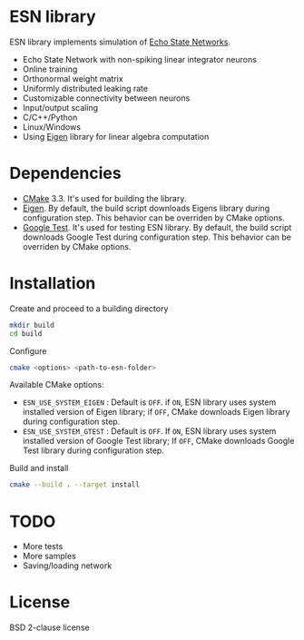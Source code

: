 # ESN library

ESN library implements simulation of [Echo State Networks].
* Echo State Network with non-spiking linear integrator neurons
* Online training
* Orthonormal weight matrix
* Uniformly distributed leaking rate
* Customizable connectivity between neurons
* Input/output scaling
* C/C++/Python
* Linux/Windows
* Using [Eigen] library for linear algebra computation

[Echo State Networks]: <http://www.scholarpedia.org/article/Echo_state_network>

# Dependencies

* [CMake] 3.3. It's used for building the library.
* [Eigen]. By default, the build script downloads Eigens library during
configuration step. This behavior can be overriden by CMake options.
* [Google Test]. It's used for testing ESN library. By default, the build
script downloads Google Test during configuration step. This behavior
can be overriden by CMake options.

[CMake]: <https://cmake.org/>
[Eigen]: <http://eigen.tuxfamily.org/>
[Google Test]: <https://github.com/google/googletest/>

# Installation

Create and proceed to a building directory
```sh
mkdir build
cd build
```
Configure
```sh
cmake <options> <path-to-esn-folder>
```
Available CMake options:
* `ESN_USE_SYSTEM_EIGEN` : Default is `OFF`.
if `ON`, ESN library uses system installed version of Eigen library;
if `OFF`, CMake downloads Eigen library during configuration step.
* `ESN_USE_SYSTEM_GTEST` : Default is `OFF`.
If `ON`, ESN library uses system installed version of Google Test library;
If `OFF`, CMake downloads Google Test library during configuration step.

Build and install
```sh
cmake --build . --target install
```

# TODO
* More tests
* More samples
* Saving/loading network

# License

BSD 2-clause license
